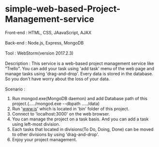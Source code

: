 # simple-web-based-Project-Management-service

Front-end : HTML, CSS, JAavaScript, AJAX<br><br>
Back-end : Node.js, Express, MongoDB<br><br>
Tool : WebStorm(version 2017.2.3)<br><br>
Description : This service is a web-based project management service like "Trello". You can add your task using 'add task' menu of the web page and manage tasks using 'drag-and-drop'. Every data is stored in the database. So you don't have worry about the loss of your data.
<br><br>
Scenario : 
1. Run mongod.exe(MongoDB daemon) and add Database path of this project.(...../mongod.exe --dbpath ...../data)
2. Run 'www.js' which is located in 'bin' folder of this project.
3. Connect to 'localhost:3000' on the web browser.
4. You can manage the project on a task basis. And you can add a task using left-most division.
5. Each tasks that located in divisions(To Do, Doing, Done) can be moved to other divisions by using 'drag-and-drop'.
6. Enjoy your project management.
